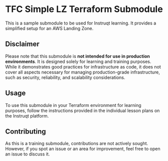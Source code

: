 # TFC Simple LZ Terraform Submodule

This is a sample submodule to be used for Instruqt learning. It provides a simplified setup for an AWS Landing Zone.

## Disclaimer

Please note that this submodule is **not intended for use in production environments**. It is designed solely for learning and training purposes. While it demonstrates good practices for infrastructure as code, it does not cover all aspects necessary for managing production-grade infrastructure, such as security, reliability, and scalability considerations.

## Usage

To use this submodule in your Terraform environment for learning purposes, follow the instructions provided in the individual lesson plans on the Instruqt platform.

## Contributing

As this is a training submodule, contributions are not actively sought. However, if you spot an issue or an area for improvement, feel free to open an issue to discuss it.